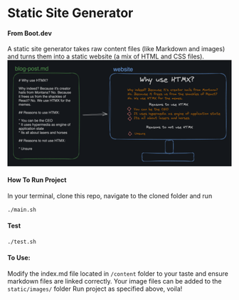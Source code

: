 # Static Site Generator

#### From Boot.dev
A static site generator takes raw content files (like Markdown and images) and turns them into a static website (a mix of HTML and CSS files).
![alt text](static_site_overview.png)


#### How To Run Project
In your terminal, clone this repo, navigate to the cloned folder and run

```bash
./main.sh
```

#### Test
```bash
./test.sh
```


#### To Use:
Modify the index.md file located in `/content` folder to your taste and ensure markdown files are linked correctly.
Your image files can be added to the `static/images/` folder
Run project as specified above, voila!